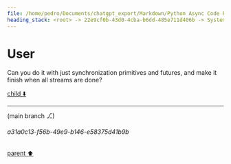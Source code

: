 ```yaml
---
file: /home/pedro/Documents/chatgpt_export/Markdown/Python Async Code Review.md
heading_stack: <root> -> 22e9cf0b-43d0-4cba-b6dd-485e711d406b -> System -> 8c4249b6-2feb-4974-82e2-5202ef7ebb86 -> System -> aaa255dc-4cd2-4201-aa1b-3acbcd5264eb -> User -> 010bb377-54fe-4294-993d-db25e5599734 -> Assistant -> Main Components: -> Some Points to Consider: -> aaa2d4ed-07b8-4361-b256-cd31a20ad6aa -> User -> 92304192-39de-46c9-a2fc-b0c0599329f9 -> System -> a9ae2de4-9804-429a-8d65-f970d87d1ae4 -> Assistant -> aaa2df94-6e04-4e19-a4d7-023d418623b1 -> User -> 0ce78417-20a9-4e6e-adf2-455f05313870 -> Assistant -> aaa21f59-e6e0-44a7-886b-fb6c51ce0f15 -> User
---
```

# User

Can you do it with just synchronization primitives and futures, and make it finish when all streams are done?

[child ⬇️](#a31a0c13-f56b-49e9-b146-e58375d41b9b)

---

(main branch ⎇)
###### a31a0c13-f56b-49e9-b146-e58375d41b9b
[parent ⬆️](#aaa21f59-e6e0-44a7-886b-fb6c51ce0f15)
